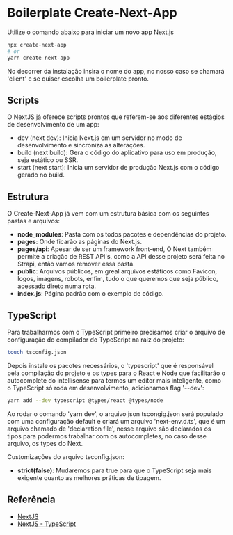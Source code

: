 # Boilerplate Create-Next-App

Utilize o comando abaixo para iniciar um novo app Next.js

```bash
npx create-next-app
# or
yarn create next-app
```

No decorrer da instalação insira o nome do app, no nosso caso se chamará 'client' e se quiser escolha um boilerplate pronto.

## Scripts

O NextJS já oferece scripts prontos que referem-se aos diferentes estágios de desenvolvimento de um app:

- dev (next dev): Inicia Next.js em um servidor no modo de desenvolvimento e sincroniza as alterações.
- build (next build): Gera o código do aplicativo para uso em produção, seja estático ou SSR.
- start (next start): Inicia um servidor de produção Next.js com o código gerado no build.

## Estrutura

O Create-Next-App já vem com um estrutura básica com os seguintes pastas e arquivos:

- **node_modules**: Pasta com os todos pacotes e dependências do projeto.
- **pages**: Onde ficarão as páginas do Next.js.
- **pages/api**: Apesar de ser um framework front-end, O Next também permite a criação de REST API's, como a API desse projeto será feita no Strapi, então vamos remover essa pasta.
- **public**: Arquivos públicos, em greal arquivos estáticos como Favicon, logos, imagens, robots, enfim, tudo o que queremos que seja público, acessado direto numa rota.
- **index.js**: Página padrão com o exemplo de código.

## TypeScript

Para trabalharmos com o TypeScript primeiro precisamos criar o arquivo de configuração do compilador do TypeScript na raiz do projeto:

```bash
touch tsconfig.json
```

Depois instale os pacotes necessários, o 'typescript' que é responsável pela compilação do projeto e os types para o React e Node que facilitarão o autocomplete do intellisense para termos um editor mais inteligente, como o TypeScript só roda em desenvolvimento, adicionamos flag '--dev':

```bash
yarn add --dev typescript @types/react @types/node
```

Ao rodar o comando 'yarn dev', o arquivo json tscongig.json será populado com uma configuração default e criará um arquivo 'next-env.d.ts', que é um arquivo chamado de 'declaration file', nesse arquivo são declarados os tipos para podermos trabalhar com os autocompletes, no caso desse arquivo, os types do Next.

Customizações do arquivo tsconfig.json:

- **strict(false)**: Mudaremos para true para que o TypeScript seja mais exigente quanto as melhores práticas de tipagem.

## Referência

- [NextJS](https://nextjs.org/docs)
- [NextJS - TypeScript](https://nextjs.org/docs/basic-features/typescript)
